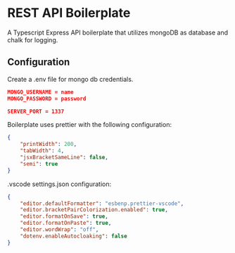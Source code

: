 # REST API Boilerplate

A Typescript Express API boilerplate that utilizes mongoDB as database and chalk for logging.

## Configuration

Create a .env file for mongo db credentials.

```json
MONGO_USERNAME = name
MONGO_PASSWORD = password

SERVER_PORT = 1337
```

Boilerplate uses prettier with the following configuration:

```json
{
    "printWidth": 200,
    "tabWidth": 4,
    "jsxBracketSameLine": false,
    "semi": true
}
```

.vscode settings.json configuration:

```json
{
    "editor.defaultFormatter": "esbenp.prettier-vscode",
    "editor.bracketPairColorization.enabled": true,
    "editor.formatOnSave": true,
    "editor.formatOnPaste": true,
    "editor.wordWrap": "off",
    "dotenv.enableAutocloaking": false
}
```
